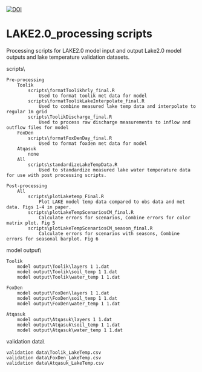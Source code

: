 [![DOI](https://zenodo.org/badge/420248298.svg)](https://zenodo.org/badge/latestdoi/420248298)

# LAKE2.0_processing scripts
 Processing scripts for LAKE2.0 model input and output
 Lake2.0 model outputs and lake temperature validation datasets.

scripts\
	
	Pre-processing
		Toolik
			scripts\formatToolikhrly_final.R
				Used to format toolik met data for model
			scripts\formatToolikLakeInterpolate_final.R
				Used to combine measured lake temp data and interpolate to regular 1m grid
			scripts\ToolikDischarge_final.R
				Used to process raw discharge measurements to inflow and outflow files for model
		FoxDen
			scripts\formatFoxDenDay_final.R
				Used to format foxden met data for model
		Atqasuk
			none
		All
			scripts\standardizeLakeTempData.R
				Used to standardize measured lake water temperature data for use with post processing scripts.
	
	Post-processing
		All
			scripts\plotLaketemp_Final.R
				Plot LAKE model temp data compared to obs data and met data. Figs 1-4 in paper. 
			scripts\plotLakeTempScenariosCM_final.R
				Calculate errors for scenarios, Combine errors for color matrix plot. Fig 5
			scripts\plotLakeTempScenariosCM_season_final.R	
				Calculate errors for scenarios with seasons, Combine errors for seasonal barplot. Fig 6

model output\
	
	Toolik
		model output\Toolik\layers 1 1.dat
		model output\Toolik\soil_temp 1 1.dat
		model output\Toolik\water_temp 1 1.dat
	
	FoxDen
		model output\FoxDen\layers 1 1.dat
		model output\FoxDen\soil_temp 1 1.dat
		model output\FoxDen\water_temp 1 1.dat
	
	Atqasuk
		model output\Atqasuk\layers 1 1.dat
		model output\Atqasuk\soil_temp 1 1.dat
		model output\Atqasuk\water_temp 1 1.dat

validation data\
	
	validation data\Toolik_LakeTemp.csv
	validation data\FoxDen_LakeTemp.csv
	validation data\Atqasuk_LakeTemp.csv
